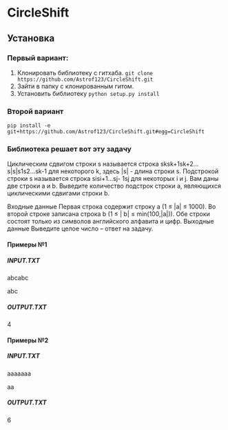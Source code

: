 # CircleShift

## Установка
### Первый вариант:
1) Клонировать библиотеку с гитхаба.
`git clone https://github.com/Astrof123/CircleShift.git`
2) Зайти в папку с клонированным гитом.
3) Установить библиотеку
`python setup.py install`

### Второй вариант
`pip install -e git+https://github.com/Astrof123/CircleShift.git#egg=CircleShift`

### Библиотека решает вот эту задачу

Циклическим сдвигом строки s называется строка sksk+1sk+2…s|s|s1s2…sk-1 для
некоторого k, здесь |s| - длина строки s. Подстрокой строки s называется строка sisi+1…sj-
1sj для некоторых i и j. Вам даны две строки a и b. Выведите количество подстрок строки
a, являющихся циклическими сдвигами строки b.

Входные данные
Первая строка содержит строку a (1 ≤ |a| ≤ 1000). Во второй строке записана строка b (1 ≤ |
b| ≤ min(100,|a|)). Обе строки состоят только из символов английского алфавита и цифр.
Выходные данные
Выведите целое число – ответ на задачу.

#### Примеры №1

##### INPUT.TXT

abcabc

abc

##### OUTPUT.TXT

4

#### Примеры №2

##### INPUT.TXT

aaaaaaa

aa

##### OUTPUT.TXT

6
